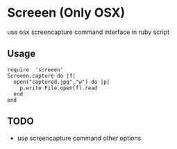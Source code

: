# Screeen (Only OSX)

use osx screencapture command interface in ruby script

## Usage

	require  'screeen'
	Screeen.capture do |f|
	  open("captured.jpg","w") do |p|
	    p.write File.open(f).read
	  end
	end

## TODO

- use screencapture command other options

